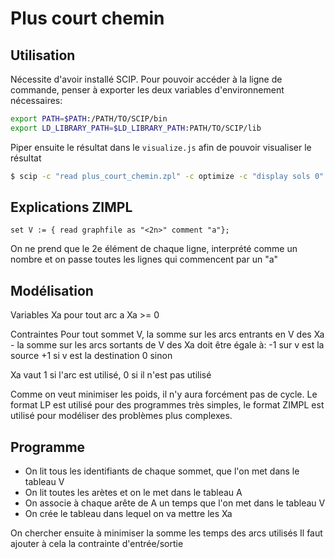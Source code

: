 # Plus court chemin

## Utilisation

Nécessite d'avoir installé SCIP. Pour pouvoir accéder à la ligne de commande, penser à exporter les deux variables d'environnement nécessaires:

```bash
export PATH=$PATH:/PATH/TO/SCIP/bin
export LD_LIBRARY_PATH=$LD_LIBRARY_PATH:PATH/TO/SCIP/lib
```

Piper ensuite le résultat dans le `visualize.js` afin de pouvoir visualiser le résultat

```bash
$ scip -c "read plus_court_chemin.zpl" -c optimize -c "display sols 0" -c quit  | ./visualize.py man.txt > visualize.js
```

## Explications ZIMPL

```zpl
set V := { read graphfile as "<2n>" comment "a"};
```

On ne prend que le 2e élément de chaque ligne, interprété comme un nombre et on passe toutes les lignes qui commencent par un "a"

## Modélisation

Variables
    Xa pour tout arc a
    Xa >= 0

Contraintes
    Pour tout sommet V, la somme sur les arcs entrants en V des Xa - la somme sur les arcs sortants de V des Xa doit être égale à:
        -1 sur v est la source
        +1 si v est la destination
        0 sinon

Xa vaut 1 si l'arc est utilisé, 0 si il n'est pas utilisé

Comme on veut minimiser les poids, il n'y aura forcément pas de cycle.
Le format LP est utilisé pour des programmes très simples, le format ZIMPL est utilisé pour modéliser des problèmes plus complexes.

## Programme

- On lit tous les identifiants de chaque sommet, que l'on met dans le tableau V
- On lit toutes les arètes et on le met dans le tableau A
- On associe à chaque arête de A un temps que l'on met dans le tableau V
- On crée le tableau dans lequel on va mettre les Xa

On chercher ensuite à minimiser la somme les temps des arcs utilisés
Il faut ajouter à cela la contrainte d'entrée/sortie